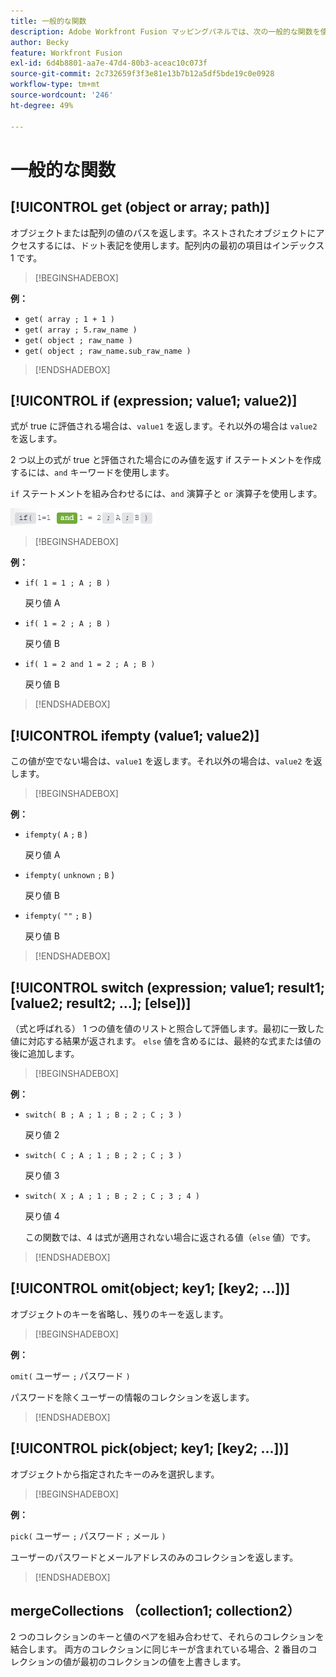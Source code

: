 ```yaml
---
title: 一般的な関数
description: Adobe Workfront Fusion マッピングパネルでは、次の一般的な関数を使用できます。
author: Becky
feature: Workfront Fusion
exl-id: 6d4b8801-aa7e-47d4-80b3-aceac10c073f
source-git-commit: 2c732659f3f3e81e13b7b12a5df5bde19c0e0928
workflow-type: tm+mt
source-wordcount: '246'
ht-degree: 49%

---
```


# 一般的な関数

## [!UICONTROL get (object or array; path)]

オブジェクトまたは配列の値のパスを返します。ネストされたオブジェクトにアクセスするには、ドット表記を使用します。配列内の最初の項目はインデックス 1 です。

>[!BEGINSHADEBOX]

**例：**

* `get( array ; 1 + 1 )`
* `get( array ; 5.raw_name )`
* `get( object ; raw_name )`
* `get( object ; raw_name.sub_raw_name )`

>[!ENDSHADEBOX]

## [!UICONTROL if (expression; value1; value2)]

式が true に評価される場合は、`value1` を返します。それ以外の場合は `value2` を返します。

2 つ以上の式が true と評価された場合にのみ値を返す if ステートメントを作成するには、`and` キーワードを使用します。

`if` ステートメントを組み合わせるには、`and` 演算子と `or` 演算子を使用します。

![and 演算子 ](assets/and-in-if-statement.png)

>[!BEGINSHADEBOX]

**例：**

* `if( 1 = 1 ; A ; B )`

  戻り値 A

* `if( 1 = 2 ; A ; B )`

  戻り値 B

* `if( 1 = 2 and 1 = 2 ; A ; B )`

  戻り値 B

>[!ENDSHADEBOX]

## [!UICONTROL ifempty (value1; value2)]

この値が空でない場合は、`value1` を返します。それ以外の場合は、`value2` を返します。

>[!BEGINSHADEBOX]

**例：**

* `ifempty(` `A` `;` `B` )

  戻り値 A

* `ifempty(` `unknown` `;` `B` )

  戻り値 B

* `ifempty(` `""` `;` `B` )

  戻り値 B

>[!ENDSHADEBOX]

## [!UICONTROL switch (expression; value1; result1; [value2; result2; ...]; [else])]

（式と呼ばれる） 1 つの値を値のリストと照合して評価します。最初に一致した値に対応する結果が返されます。 `else` 値を含めるには、最終的な式または値の後に追加します。

>[!BEGINSHADEBOX]

**例：**

* `switch( B ; A ; 1 ; B ; 2 ; C ; 3 )`

  戻り値 2

* `switch( C ; A ; 1 ; B ; 2 ; C ; 3 )`

  戻り値 3

* `switch( X ; A ; 1 ; B ; 2 ; C ; 3 ; 4 )`

  戻り値 4

  この関数では、4 は式が適用されない場合に返される値（`else` 値）です。

>[!ENDSHADEBOX]

## [!UICONTROL omit(object; key1; [key2; ...])]

オブジェクトのキーを省略し、残りのキーを返します。

>[!BEGINSHADEBOX]

**例：**

`omit(` ユーザー `;` パスワード `)`

パスワードを除くユーザーの情報のコレクションを返します。

>[!ENDSHADEBOX]

## [!UICONTROL pick(object; key1; [key2; ...])]

オブジェクトから指定されたキーのみを選択します。

>[!BEGINSHADEBOX]

**例：**

`pick(` ユーザー `;` パスワード `;` メール `)`

ユーザーのパスワードとメールアドレスのみのコレクションを返します。

>[!ENDSHADEBOX]

## mergeCollections （collection1; collection2）

2 つのコレクションのキーと値のペアを組み合わせて、それらのコレクションを結合します。 両方のコレクションに同じキーが含まれている場合、2 番目のコレクションの値が最初のコレクションの値を上書きします。
